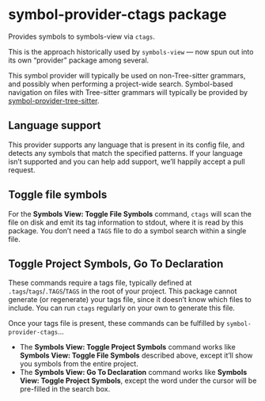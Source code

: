 # symbol-provider-ctags package

Provides symbols to symbols-view via `ctags`.

This is the approach historically used by `symbols-view` — now spun out into its own “provider” package among several.

This symbol provider will typically be used on non-Tree-sitter grammars, and possibly when performing a project-wide search. Symbol-based navigation on files with Tree-sitter grammars will typically be provided by [symbol-provider-tree-sitter](https://github.com/savetheclocktower/symbol-provider-tree-sitter).

## Language support

This provider supports any language that is present in its config file, and detects any symbols that match the specified patterns. If your language isn’t supported and you can help add support, we’ll happily accept a pull request.

## Toggle file symbols

For the **Symbols View: Toggle File Symbols** command, `ctags` will scan the file on disk and emit its tag information to stdout, where it is read by this package. You don’t need a `TAGS` file to do a symbol search within a single file.

## Toggle Project Symbols, Go To Declaration

These commands require a tags file, typically defined at `.tags`/`tags`/`.TAGS`/`TAGS` in the root of your project. This package cannot generate (or regenerate) your tags file, since it doesn’t know which files to include. You can run `ctags` regularly on your own to generate this file.

Once your tags file is present, these commands can be fulfilled by `symbol-provider-ctags`…

* The **Symbols View: Toggle Project Symbols** command works like **Symbols View: Toggle File Symbols** described above, except it’ll show you symbols from the entire project.
* The **Symbols View: Go To Declaration** command works like **Symbols View: Toggle Project Symbols**, except the word under the cursor will be pre-filled in the search box.

